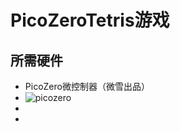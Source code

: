 # PicoZeroTetris游戏
## 所需硬件
- PicoZero微控制器（微雪出品）
- ![picozero][1]
- [1]:http://www.waveshare.net/photo/development-board/RP2040-Zero/RP2040-Zero-1.jpg
- 
